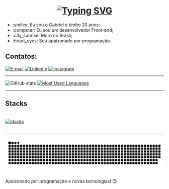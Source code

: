 <h1 align="center">
  <a href="#">
    <img src="https://readme-typing-svg.demolab.com?font=Fira+Code&pause=1000&color=0BDA51&random=false&width=435&lines=Ol%C3%A1%2C+eu+sou+o+Gabriel!" alt="Typing SVG" />
  </a>
</h1>

<ul>
  <li> :smiley: Eu sou o Gabriel e tenho 20 anos; </li>
  <li> :computer: Eu sou um desenvolvedor Front-end; </li>
  <li> :city_sunrise: Moro no Brasil; </li>
  <li> :heart_eyes: Sou apaixonado por programação. </li>
</ul>

<h2> Contatos: </h2>

[![E-mail](https://img.shields.io/badge/-Email-000?style=for-the-badge&logo=microsoft-outlook&logoColor=0BDA51&color:FFF)](mailto:gabriel.oliveira2040@hotmail.com)
[![LinkedIn](https://img.shields.io/badge/-LinkedIn-000?style=for-the-badge&logo=linkedin&logoColor=0BDA51&color:FFF)](https://www.linkedin.com/in/gaabssantos/)
[![Instagram](https://img.shields.io/badge/-Instagram-000?style=for-the-badge&logo=instagram&logoColor=0BDA51&color:FFF)](https://www.instagram.com/gaabssantos._/)

<hr>

![GitHub stats](https://github-readme-stats-git-masterrstaa-rickstaa.vercel.app/api?username=gaabssantos&hide_title=true&show_icons=true&include_all_commits=false&count_private=true&line_height=25&hide=issues&bg_color=000&title_color=0BDA51&text_color=FFF&border_radius=3&border_color=0BDA51&icon_color=0BDA51&theme=jolly)
[![Most Used Languages](https://github-readme-stats-git-masterrstaa-rickstaa.vercel.app/api/top-langs/?username=gaabssantos&line_height=10&card_width=290&layout=compact&hide_title=false&count_private=true&langs_count=4&show_icons=true&title_color=0BDA51&hide=html,css&bg_color=000&text_color=8B8B8B&border_radius=3&border_color=0BDA51&count_private=true)](https://github.com/gaabssantos/github-readme-stats)

<hr>

## Stacks

<div style="display: inline_block"><br/>
  <a href="#"> <img align="center" alt="stacks" src="https://skillicons.dev/icons?i=html,css,bootstrap,js,jquery,ts,react,node,php,postman,git,github,jest,vscode,figma,&perline=14"> </a>
</div> <br>

<hr>

<picture>
  <source media="(prefers-color-scheme: dark)" srcset="https://raw.githubusercontent.com/mari4souza/mari4souza/output/github-contribution-grid-snake-dark.svg">
  <source media="(prefers-color-scheme: light)" srcset="https://raw.githubusercontent.com/mari4souza/mari4souza/output/github-contribution-grid-snake.svg">
  <img alt="github contribution grid snake animation" src="https://raw.githubusercontent.com/mari4souza/mari4souza/output/github-contribution-grid-snake.svg">
</picture>

Apaixonado por programação e novas tecnologias! :heart_eyes:
